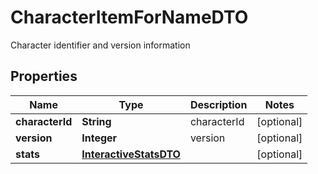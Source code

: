 

# CharacterItemForNameDTO

Character identifier and version information

## Properties

| Name | Type | Description | Notes |
|------------ | ------------- | ------------- | -------------|
|**characterId** | **String** | characterId |  [optional] |
|**version** | **Integer** | version |  [optional] |
|**stats** | [**InteractiveStatsDTO**](InteractiveStatsDTO.md) |  |  [optional] |



